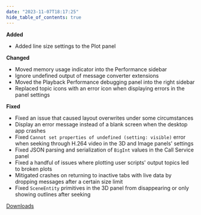 ```yaml
---
date: "2023-11-07T18:17:25"
hide_table_of_contents: true
---
```


**Added**

- Added line size settings to the Plot panel

**Changed**

- Moved memory usage indicator into the Performance sidebar
- Ignore undefined output of message converter extensions
- Moved the Playback Performance debugging panel into the right sidebar
- Replaced topic icons with an error icon when displaying errors in the panel settings

**Fixed**

- Fixed an issue that caused layout overwrites under some circumstances
- Display an error message instead of a blank screen when the desktop app crashes
- Fixed `Cannot set properties of undefined (setting: visible)` error when seeking through H.264 video in the 3D and Image panels' settings
- Fixed JSON parsing and serialization of `BigInt` values in the Call Service panel
- Fixed a handful of issues where plotting user scripts' output topics led to broken plots
- Mitigated crashes on returning to inactive tabs with live data by dropping messages after a certain size limit
- Fixed `SceneEntity` primitives in the 3D panel from disappearing or only showing outlines after seeking

[Downloads](https://github.com/foxglove/studio/releases/tag/v1.76.0)
